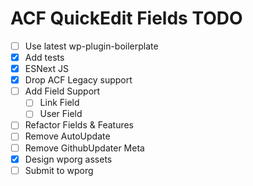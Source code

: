 ACF QuickEdit Fields TODO
=========================

 - [ ] Use latest wp-plugin-boilerplate
 - [x] Add tests
 - [x] ESNext JS
 - [x] Drop ACF Legacy support
 - [ ] Add Field Support 
     - [ ] Link Field
     - [ ] User Field
 - [ ] Refactor Fields & Features
 - [ ] Remove AutoUpdate
 - [ ] Remove GithubUpdater Meta
 - [x] Design wporg assets
 - [ ] Submit to wporg
